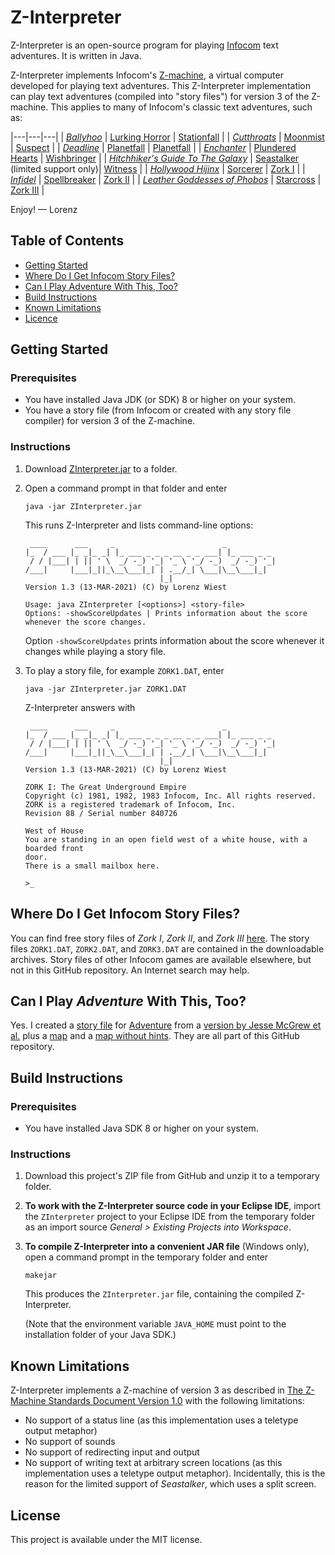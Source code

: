 # Z-Interpreter

Z-Interpreter is an open-source program for playing [Infocom](https://en.wikipedia.org/wiki/Infocom) text adventures.
It is written in Java.

Z-Interpreter implements Infocom's [Z-machine](https://en.wikipedia.org/wiki/Z-machine), a virtual computer developed for playing text adventures. This Z-Interpreter implementation can play text adventures (compiled into "story files") for version 3 of the Z-machine. This applies to many of Infocom's classic text adventures, such as:

|---|---|---|
| [_Ballyhoo_](https://en.wikipedia.org/wiki/Ballyhoo_(video_game)) | [Lurking Horror](https://en.wikipedia.org/wiki/The_Lurking_Horror) | [Stationfall](https://en.wikipedia.org/wiki/Stationfall) |
| [_Cutthroats_](https://en.wikipedia.org/wiki/Cutthroats_(video_game)) | [Moonmist](https://en.wikipedia.org/wiki/Moonmist) | [Suspect](https://en.wikipedia.org/wiki/Suspect_(video_game)) |
| [_Deadline_](https://en.wikipedia.org/wiki/Deadline_(video_game)) | [Planetfall](https://en.wikipedia.org/wiki/Planetfall) | [Planetfall](https://en.wikipedia.org/wiki/Planetfall) |
| [_Enchanter_](https://en.wikipedia.org/wiki/Enchanter_(video_game)) | [Plundered Hearts](https://en.wikipedia.org/wiki/Plundered_Hearts) | [Wishbringer](https://en.wikipedia.org/wiki/Wishbringer) |
| [_Hitchhiker's Guide To The Galaxy_](https://en.wikipedia.org/wiki/The_Hitchhiker%27s_Guide_to_the_Galaxy_(computer_game)) | [Seastalker](https://en.wikipedia.org/wiki/Seastalker) (limited support only)| [Witness](https://en.wikipedia.org/wiki/The_Witness_(1983_video_game)) |
| [_Hollywood Hijinx_](https://en.wikipedia.org/wiki/Hollywood_Hijinx) | [Sorcerer](https://en.wikipedia.org/wiki/Sorcerer_(video_game)) | [Zork I](https://en.wikipedia.org/wiki/Zork_I) |
| [_Infidel_](https://en.wikipedia.org/wiki/Infidel_(video_game)) | [Spellbreaker](https://en.wikipedia.org/wiki/Spellbreaker) | [Zork II](https://en.wikipedia.org/wiki/Zork_II) |
| [_Leather Goddesses of Phobos_](https://en.wikipedia.org/wiki/Leather_Goddesses_of_Phobos) | [Starcross](https://en.wikipedia.org/wiki/Starcross_(video_game)) | [Zork III](https://en.wikipedia.org/wiki/Zork_III) |

Enjoy! &mdash; Lorenz

## Table of Contents
* [Getting Started](#getting-started)
* [Where Do I Get Infocom Story Files?](#where-do-i-get-infocom-story-files)
* [Can I Play Adventure With This, Too?](#can-i-play-adventure-with-this-too)
* [Build Instructions](#build-instructions)
* [Known Limitations](#known-limitations)
* [Licence](#license)

## Getting Started

### Prerequisites
* You have installed Java JDK (or SDK) 8 or higher on your system.
* You have a story file (from Infocom or created with any story file compiler) for version 3 of the Z-machine. 

### Instructions
1. Download [ZInterpreter.jar](https://github.com/lwiest/ZInterpreter/releases/download/latest/ZInterpreter.jar) to a folder.
2. Open a command prompt in that folder and enter
   ``` 
   java -jar ZInterpreter.jar
   ```
   This runs Z-Interpreter and lists command-line options:
   ```
    ____      ___     _                        _           
   |_  / ___ |_ _|_ _| |_ ___ _ _ _ __ _ _ ___| |_ ___ _ _ 
    / / |___| | || ' \  _/ -_) '_| '_ \ '_/ -_)  _/ -_) '_|
   /___|     |___|_||_\__\___|_| | .__/_| \___|\__\___|_|  
                                 |_|                       
   Version 1.3 (13-MAR-2021) (C) by Lorenz Wiest

   Usage: java ZInterpreter [<options>] <story-file>
   Options: -showScoreUpdates | Prints information about the score whenever the score changes.
   ```
   Option `-showScoreUpdates` prints information about the score whenever it changes while playing a story file.

3. To play a story file, for example `ZORK1.DAT`, enter
   ```
   java -jar ZInterpreter.jar ZORK1.DAT
   ```
   Z-Interpreter answers with
   ```
    ____      ___     _                        _           
   |_  / ___ |_ _|_ _| |_ ___ _ _ _ __ _ _ ___| |_ ___ _ _ 
    / / |___| | || ' \  _/ -_) '_| '_ \ '_/ -_)  _/ -_) '_|
   /___|     |___|_||_\__\___|_| | .__/_| \___|\__\___|_|  
                                 |_|                       
   Version 1.3 (13-MAR-2021) (C) by Lorenz Wiest

   ZORK I: The Great Underground Empire
   Copyright (c) 1981, 1982, 1983 Infocom, Inc. All rights reserved.
   ZORK is a registered trademark of Infocom, Inc.
   Revision 88 / Serial number 840726

   West of House
   You are standing in an open field west of a white house, with a boarded front
   door.
   There is a small mailbox here.

   >_
   ```

## Where Do I Get Infocom Story Files?
You can find free story files of _Zork I_, _Zork II_, and _Zork III_ [here](http://www.infocom-if.org/downloads/downloads.html). The story files `ZORK1.DAT`, `ZORK2.DAT`, 
and `ZORK3.DAT` are contained in the downloadable archives. Story files of other Infocom games are available elsewhere, but not in this GitHub repository. An Internet search may help.

## Can I Play _Adventure_ With This, Too?
Yes. I created a [story file](adventure/Adventure.dat) for [Adventure](https://en.wikipedia.org/wiki/Colossal_Cave_Adventure) from a [version by Jesse McGrew et al.](https://www.ifarchive.org/if-archive/infocom/compilers/zilf/zilf-0.8.zip) plus a [map](adventure/Adventure.Map.pdf) and a [map without hints](adventure/Adventure.MapWithoutHints.pdf). They are all part of this GitHub repository.

## Build Instructions

### Prerequisites
* You have installed Java SDK 8 or higher on your system.

### Instructions
1. Download this project's ZIP file from GitHub and unzip it to a temporary folder.
2. **To work with the Z-Interpreter source code in your Eclipse IDE**, import the `ZInterpreter` project to your Eclipse 
IDE from the temporary folder as an import source _General > Existing Projects into Workspace_.
3. **To compile Z-Interpreter into a convenient JAR file** (Windows only), open a command prompt in the temporary folder 
and enter
   ```
   makejar
   ```
   This produces the `ZInterpreter.jar` file, containing the compiled Z-Interpreter.
   
   (Note that the environment variable `JAVA_HOME` must point to the installation folder of your Java SDK.)

## Known Limitations
Z-Interpreter implements a Z-machine of version 3 as described in [The Z-Machine Standards Document Version 1.0](https://www.ifarchive.org/if-archive/infocom/interpreters/specification/z-spec10-pdf.zip) with the following limitations:
* No support of a status line (as this implementation uses a teletype output metaphor)
* No support of sounds
* No support of redirecting input and output
* No support of writing text at arbitrary screen locations (as this implementation uses a teletype output metaphor). Incidentally, this is the reason for the limited support of _Seastalker_, which uses a split screen.

## License
This project is available under the MIT license.
